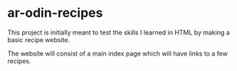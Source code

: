 # ar-odin-recipes
This project is initially meant to test the skills I learned in HTML by making a basic recipe website.

The website will consist of a main index page which will have links to a few recipes.